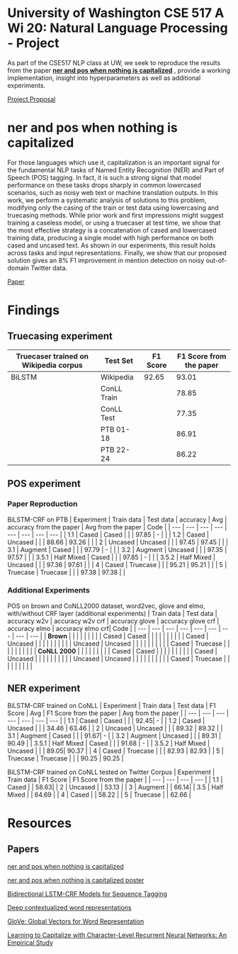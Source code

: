 
# University of Washington CSE 517 A Wi 20: Natural Language Processing - Project
As part of the CSE517 NLP class at UW, we seek to reproduce the results from the paper __[ner and pos when nothing is capitalized](../master/papers/ner_and_pos_when_nothing_is_capitalized.pdf)__ , provide a working implementation, insight into hyperparameters as well as additional experiments.

[Project Proposal](../master/proposal/document.pdf)

# ner and pos when nothing is capitalized  
For those languages which use it, capitalization is an important signal for the fundamental NLP tasks of Named Entity Recognition (NER) and Part of Speech (POS) tagging. In fact, it is such a strong signal that model performance on these tasks drops sharply in common lowercased scenarios, such as noisy web text or machine translation outputs. In this work, we perform a systematic analysis of solutions to this problem, modifying only the casing of the train or test data using lowercasing and truecasing methods. While prior work and first impressions might suggest training a caseless model, or using a truecaser at test time, we show that the most effective strategy is a concatenation of cased and lowercased training data, producing a single model with high performance on both cased and uncased text. As shown in our experiments, this result holds across tasks and input representations. Finally, we show that our proposed solution gives an 8\% F1 improvement in mention detection on noisy out-of-domain Twitter data.

[Paper](../master/papers/ner_and_pos_when_nothing_is_capitalized.pdf)


# Findings

## Truecasing experiment

| Truecaser trained on Wikipedia corpus | Test Set | F1 Score | F1 Score from the paper |
|---|---|---|---|
|BiLSTM| Wikipedia | 92.65| 93.01|
|| ConLL Train| | 78.85|
|| ConLL Test | | 77.35|
|| PTB 01-18 | | 86.91|
|| PTB 22-24 | | 86.22|

## POS experiment

### Paper Reproduction
BiLSTM-CRF on PTB
| Experiment | Train data | Test data | accuracy | Avg | accuracy from the paper | Avg from the paper | Code |
| --- | --- | --- | --- | --- | --- | --- | --- |
| 1.1 | Cased | Cased |  |  | 97.85 | - |  |
| 1.2 | Cased | Uncased |  |  | 88.66 | 93.26 |  |
| 2 | Uncased | Uncased |  |  | 97.45 | 97.45 |  |
| 3.1 | Augment | Cased |  |  | 97.79 | - |  |
| 3.2 | Augment | Uncased |  |  | 97.35 | 97.57 |  |
| 3.5.1 | Half Mixed | Cased |  |  | 97.85 | - |  |
| 3.5.2 | Half Mixed | Uncased |  |  | 97.36 | 97.61 |  |
| 4 | Cased | Truecase |  |  | 95.21 | 95.21 |  |
| 5 | Truecase | Truecase |  |  | 97.38 | 97.38 |  |

### Additional Experiments

POS on brown and CoNLL2000 dataset, word2vec, glove and elmo, with/without CRF layer (additional experiments)
| Train data | Test data | accuracy w2v | accuracy w2v crf | accuracy glove | accuracy glove crf | accuracy elmo | accuracy elmo crf| Code |
| --- | --- | --- | --- | --- | --- | --- | --- | --- |
| __Brown__ |  |  |  |  |  |  |  | 
| Cased | Cased |  |  |  |  |  |  |  |  |
| Cased | Uncased |  |  |  |  |  |  |  |  |
| Uncased | Uncased |  |  |  |  |  |  |  |  |
| Cased | Truecase |  |  |  |  |  |  |  |  |
| __CoNLL 2000__ |  |  |  |  |  |  |  | 
| Cased | Cased |  |  |  |  |  |  |  |  |
| Cased | Uncased |  |  |  |  |  |  |  |  |
| Uncased | Uncased |  |  |  |  |  |  |  |  |
| Cased | Truecase |  |  |  |  |  |  |  |  |

## NER experiment
BiLSTM-CRF trained on CoNLL
| Experiment | Train data | Test data | F1 Score | Avg | F1 Score from the paper | Avg from the paper |
| --- | --- | --- | --- | --- | --- | --- |
| 1.1 | Cased | Cased |  |  | 92.45| - |
| 1.2 | Cased | Uncased |  |  | 34.46 | 63.46 |
| 2 | Uncased | Uncased |  |  | 89.32 | 89.32 |
| 3.1 | Augment | Cased |  |  | 91.67| - |
| 3.2 | Augment | Uncased |  |  | 89.31 | 90.49 |
| 3.5.1 | Half Mixed | Cased |  |  | 91.68 | - |
| 3.5.2 | Half Mixed | Uncased |  |  | 89.05| 90.37 |
| 4 | Cased | Truecase |  |  | 82.93 | 82.93 |
| 5 | Truecase | Truecase |  |  | 90.25 | 90.25 |

BiLSTM-CRF trained on CoNLL tested on Twitter Corpus
| Experiment | Train data | F1 Score |  F1 Score from the paper | 
| --- | --- | --- | --- |
| 1.1 | Cased |   | 58.63| 
| 2 | Uncased |   | 53.13 | 
| 3 | Augment |   | 66.14| 
| 3.5 | Half Mixed |     | 64.69 |
| 4 | Cased |   | 58.22 | 
| 5 | Truecase |    | 62.66 | 


# Resources

## Papers
[ner and pos when nothing is capitalized](../master/papers/ner_and_pos_when_nothing_is_capitalized.pdf)

[ner and pos when nothing is capitalized poster](../master/papers/poster.pdf)

[Bidirectional LSTM-CRF Models for Sequence Tagging](../master/papers/bilstm_crf.pdf)

[Deep contextualized word representations](../master/papers/elmo.pdf)

[GloVe: Global Vectors for Word Representation](../master/papers/glove.pdf)

[Learning to Capitalize with Character-Level Recurrent Neural Networks: An Empirical Study](../master/papers/truecasing.pdf)
